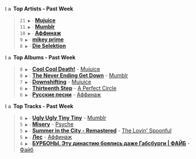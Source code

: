 <!--START_LASTFM_ARTISTS:{"period": "7day", "rows": 5}-->
<a href="https://last.fm" target="_blank"><img src="https://user-images.githubusercontent.com/17434202/215290617-e793598d-d7c9-428f-9975-156db1ba89cc.svg" alt="Last.fm Logo" width="18" height="13"/></a> **Top Artists - Past Week**

> `21 ▶️` ∙ **[Mujuice](https://www.last.fm/music/Mujuice)**<br/>
> `11 ▶️` ∙ **[Mumblr](https://www.last.fm/music/Mumblr)**<br/>
> `10 ▶️` ∙ **[Аффинаж](https://www.last.fm/music/%D0%90%D1%84%D1%84%D0%B8%D0%BD%D0%B0%D0%B6)**<br/>
> `9 ▶️` ∙ **[mikey prime](https://www.last.fm/music/mikey+prime)**<br/>
> `8 ▶️` ∙ **[Die Selektion](https://www.last.fm/music/Die+Selektion)**<br/>
<!--END_LASTFM_ARTISTS-->

<!--START_LASTFM_ALBUMS:{"period": "7day", "rows": 5}-->
<a href="https://last.fm" target="_blank"><img src="https://user-images.githubusercontent.com/17434202/215290617-e793598d-d7c9-428f-9975-156db1ba89cc.svg" alt="Last.fm Logo" width="18" height="13"/></a> **Top Albums - Past Week**

> `8 ▶️` ∙ **[Cool Cool Death!](https://www.last.fm/music/Mujuice/Cool+Cool+Death!)** - [Mujuice](https://www.last.fm/music/Mujuice)<br/>
> `8 ▶️` ∙ **[The Never Ending Get Down](https://www.last.fm/music/Mumblr/The+Never+Ending+Get+Down)** - [Mumblr](https://www.last.fm/music/Mumblr)<br/>
> `7 ▶️` ∙ **[Downshifting](https://www.last.fm/music/Mujuice/Downshifting)** - [Mujuice](https://www.last.fm/music/Mujuice)<br/>
> `6 ▶️` ∙ **[Thirteenth Step](https://www.last.fm/music/A+Perfect+Circle/Thirteenth+Step)** - [A Perfect Circle](https://www.last.fm/music/A+Perfect+Circle)<br/>
> `6 ▶️` ∙ **[Русские песни](https://www.last.fm/music/%D0%90%D1%84%D1%84%D0%B8%D0%BD%D0%B0%D0%B6/%D0%A0%D1%83%D1%81%D1%81%D0%BA%D0%B8%D0%B5+%D0%BF%D0%B5%D1%81%D0%BD%D0%B8)** - [Аффинаж](https://www.last.fm/music/%D0%90%D1%84%D1%84%D0%B8%D0%BD%D0%B0%D0%B6)<br/>
<!--END_LASTFM_ALBUMS-->

<!--START_LASTFM_TRACKS:{"period": "7day", "rows": 5}-->
<a href="https://last.fm" target="_blank"><img src="https://user-images.githubusercontent.com/17434202/215290617-e793598d-d7c9-428f-9975-156db1ba89cc.svg" alt="Last.fm Logo" width="18" height="13"/></a> **Top Tracks - Past Week**

> `6 ▶️` ∙ **[Ugly Ugly Tiny Tiny](https://www.last.fm/music/Mumblr/_/Ugly+Ugly+Tiny+Tiny)** - [Mumblr](https://www.last.fm/music/Mumblr)<br/>
> `5 ▶️` ∙ **[Misery](https://www.last.fm/music/Psyche/_/Misery)** - [Psyche](https://www.last.fm/music/Psyche)<br/>
> `5 ▶️` ∙ **[Summer in the City - Remastered](https://www.last.fm/music/The+Lovin%27+Spoonful/_/Summer+in+the+City+-+Remastered)** - [The Lovin' Spoonful](https://www.last.fm/music/The+Lovin%27+Spoonful)<br/>
> `5 ▶️` ∙ **[Лес](https://www.last.fm/music/%D0%90%D1%84%D1%84%D0%B8%D0%BD%D0%B0%D0%B6/_/%D0%9B%D0%B5%D1%81)** - [Аффинаж](https://www.last.fm/music/%D0%90%D1%84%D1%84%D0%B8%D0%BD%D0%B0%D0%B6)<br/>
> `4 ▶️` ∙ **[БУРБОНЫ. Эту династию боялись даже Габсбурги | ФАЙБ](https://www.last.fm/music/%D0%A4%D0%B0%D0%B9%D0%B1/_/%D0%91%D0%A3%D0%A0%D0%91%D0%9E%D0%9D%D0%AB.+%D0%AD%D1%82%D1%83+%D0%B4%D0%B8%D0%BD%D0%B0%D1%81%D1%82%D0%B8%D1%8E+%D0%B1%D0%BE%D1%8F%D0%BB%D0%B8%D1%81%D1%8C+%D0%B4%D0%B0%D0%B6%D0%B5+%D0%93%D0%B0%D0%B1%D1%81%D0%B1%D1%83%D1%80%D0%B3%D0%B8+%7C+%D0%A4%D0%90%D0%99%D0%91)** - [Файб](https://www.last.fm/music/%D0%A4%D0%B0%D0%B9%D0%B1)<br/>
<!--END_LASTFM_TRACKS-->